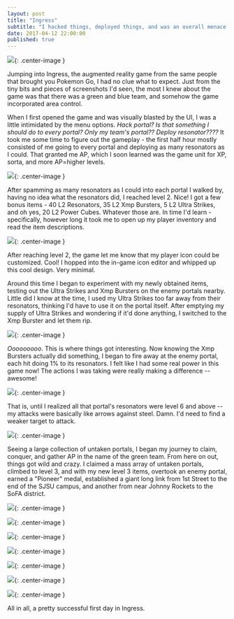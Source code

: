 ```yaml
---
layout: post
title: "Ingress"
subtitle: "I hacked things, deployed things, and was an overall menace to society"
date: 2017-04-12 22:00:00
published: true
---
```

![](/images/ingress-1.png){: .center-image }

Jumping into Ingress, the augmented reality game from the same people that brought you Pokemon Go, I had no clue what to expect. Just from the tiny bits and pieces of screenshots I'd seen, the most I knew about the game was that there was a green and blue team, and somehow the game incorporated area control.

When I first opened the game and was visually blasted by the UI, I was a little intimidated by the menu options. *Hack portal? Is that something I should do to every portal? Only my team's portal?? Deploy resonator????* It took me some time to figure out the gameplay - the first half hour mostly consisted of me going to every portal and deploying as many resonators as I could. That granted me AP, which I soon learned was the game unit for XP, sorta, and more AP=higher levels.

![](/images/ingress-2.png){: .center-image }

After spamming as many resonators as I could into each portal I walked by, having no idea what the resonators did, I reached level 2. Nice! I got a few bonus items - 40 L2 Resonators, 35 L2 Xmp Bursters, 5 L2 Ultra Strikes, and oh yes, 20 L2 Power Cubes. Whatever those are. In time I'd learn - specifically, however long it took me to open up my player inventory and read the item descriptions.

![](/images/ingress-3.png){: .center-image }

After reaching level 2, the game let me know that my player icon could be customized. Cool! I hopped into the in-game icon editor and whipped up this cool design. Very minimal.

Around this time I began to experiment with my newly obtained items, testing out the Ultra Strikes and Xmp Bursters on the enemy portals nearby. Little did I know at the time, I used my Ultra Strikes too far away from their resonators, thinking I'd have to use it on the portal itself. After emptying my supply of Ultra Strikes and wondering if it'd done anything, I switched to the Xmp Burster and let them rip.

![](/images/ingress-4.png){: .center-image }

*Ooooooooo*. This is where things got interesting. Now knowing the Xmp Bursters actually did something, I began to fire away at the enemy portal, each hit doing 1% to its resonators. I felt like I had some real power in this game now! The actions I was taking were really making a difference -- awesome!

![](/images/ingress-5.png){: .center-image }

That is, until I realized all that portal's resonators were level 6 and above -- my attacks were basically like arrows against steel. Damn. I'd need to find a weaker target to attack.

![](/images/ingress-6.png){: .center-image }

Seeing a large collection of untaken portals, I began my journey to claim, conquer, and gather AP in the name of the green team. From here on out, things got wild and crazy. I claimed a mass array of untaken portals, climbed to level 3, and with my new level 3 items, overtook an enemy portal, earned a "Pioneer" medal, established a giant long link from 1st Street to the end of the SJSU campus, and another from near Johnny Rockets to the SoFA district.

![](/images/ingress-7.png){: .center-image }

![](/images/ingress-8.png){: .center-image }

![](/images/ingress-9.png){: .center-image }

![](/images/ingress-10.png){: .center-image }

![](/images/ingress-11.png){: .center-image }

![](/images/ingress-13.png){: .center-image }

![](/images/ingress-12.png){: .center-image }

All in all, a pretty successful first day in Ingress.
